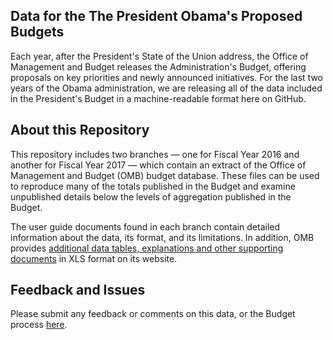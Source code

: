## Data for the The President Obama's Proposed Budgets
Each year, after the President's State of the Union address, the Office of Management and Budget releases the Administration's Budget, offering proposals on key priorities and newly announced initiatives. For the last two years of the Obama administration, we are releasing all of the data included in the President's Budget in a machine-readable format here on GitHub.

## About this Repository
This repository includes two branches — one for Fiscal Year 2016 and another for Fiscal Year 2017 — which contain an extract of the Office of Management and Budget (OMB) budget database. These files can be used to reproduce many of the totals published in the Budget and examine unpublished details below the levels of aggregation published in the Budget.

The user guide documents found in each branch contain detailed information about the data, its format, and its limitations. In addition, OMB provides [additional data tables, explanations and other supporting documents](https://www.whitehouse.gov/omb/budget/Supplemental) in XLS format on its website.

## Feedback and Issues
Please submit any feedback or comments on this data, or the Budget process [here](https://www.whitehouse.gov/webform/budget-data).
